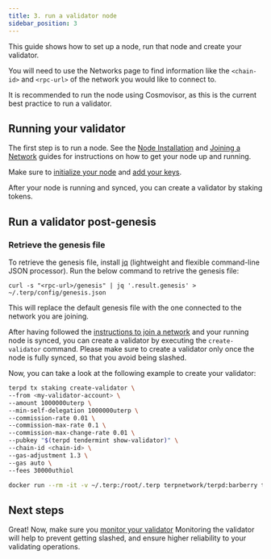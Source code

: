 ```yaml
---
title: 3. run a validator node
sidebar_position: 3
---
```

This guide shows how to set up a node, run that node and create your validator.

You will need to use the Networks page to find information like the `<chain-id>` and `<rpc-url>` of the network you would like to connect to.

It is recommended to run the node using Cosmovisor, as this is the current best practice to run a validator.

## Running your validator

The first step is to run a node. See the [Node Installation](../nodes/installation) and [Joining a Network](../join-a-network/overview) guides for instructions on how to get your node up and running.

Make sure to [initialize your node](../nodes/initialize) and [add your keys](../nodes/keys).

After your node is running and synced, you can create a validator by staking tokens.


## Run a validator post-genesis

### **Retrieve the genesis file**
To retrieve the genesis file, install [jq](https://jqlang.github.io/jq/download/) (lightweight and flexible command-line JSON processor). Run the below command to retrive the genesis file:

```
curl -s "<rpc-url>/genesis" | jq '.result.genesis' > ~/.terp/config/genesis.json
```
This will replace the default genesis file with the one connected to the network you are joining.

After having followed the [instructions to join a network](../join-a-network/overview) and your running node is synced, you can create a validator by executing the `create-validator` command. Please make sure to create a validator only once the node is fully synced, so that you avoid being slashed.

Now, you can take a look at the following example to create your validator:

<Container>
<Tabs>
<TabItem value="binary" label="Binary">

```bash
terpd tx staking create-validator \ 
--from <my-validator-account> \ 
--amount 1000000uterp \ 
--min-self-delegation 1000000uterp \
--commission-rate 0.01 \ 
--commission-max-rate 0.1 \
--commission-max-change-rate 0.01 \
--pubkey "$(terpd tendermint show-validator)" \
--chain-id <chain-id> \
--gas-adjustment 1.3 \
--gas auto \
--fees 30000uthiol
```

</TabItem>
<TabItem value="docker" label="Docker">

```bash
docker run --rm -it -v ~/.terp:/root/.terp terpnetwork/terpd:barberry tx staking create-validator --from <my-validator-account> --amount 1000000000udenom --min-self-delegation 1000000000udenom --commission-rate 0.01 --commission-max-rate 0.1 --commission-max-change-rate 0.1 --pubkey "$(terpd tendermint show-validator)" --chain-id chain-id> --gas-adjustment 1.3 --gas auto --fees 30000uthiol
```
</TabItem>
</Tabs>
</Container>


## Next steps

Great! Now, make sure you [monitor your validator](./) Monitoring the validator will help to prevent getting slashed, and ensure higher reliability to your validating operations.